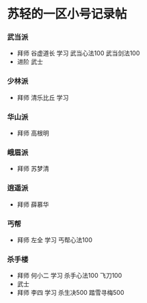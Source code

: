 # 苏轻的一区小号记录帖

### 武当派
- 拜师 谷虚道长 学习 武当心法100 武当剑法100
- 进阶 武士

### 少林派
- 拜师 清乐比丘 学习

### 华山派
- 拜师 高根明

### 峨眉派
- 拜师 苏梦清

### 逍遥派
- 拜师 薛慕华

### 丐帮
- 拜师 左全  学习 丐帮心法100

### 杀手楼
- 拜师 何小二 学习 杀手心法100 飞刀100
- 武士
- 拜师 李四 学习 杀生决500 踏雪寻梅500
